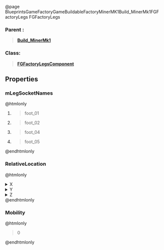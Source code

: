 @page BlueprintsGameFactoryGameBuildableFactoryMinerMK1Build_MinerMk1FGFactoryLegs FGFactoryLegs
### Parent :
<b><a href="_blueprints_game_factory_game_buildable_factory_miner_m_k1_build__miner_mk1.html"><blockquote>Build_MinerMk1</blockquote></a></b>
### Class:
<b><a href="_class_script_f_g_factory_legs_component.html"><blockquote>FGFactoryLegsComponent</blockquote></a></b>
## Properties
### mLegSocketNames
@htmlonly
<ol>
<li>
<blockquote>foot_01</blockquote>
</li>
<li>
<blockquote>foot_02</blockquote>
</li>
<li>
<blockquote>foot_04</blockquote>
</li>
<li>
<blockquote>foot_05</blockquote>
</li>
</ol>
@endhtmlonly

### RelativeLocation
@htmlonly
<details>
 <summary>X</summary>
<blockquote>0</blockquote>
</details>
<details>
 <summary>Y</summary>
<blockquote>0</blockquote>
</details>
<details>
 <summary>Z</summary>
<blockquote>-9.396392822265625</blockquote>
</details>
@endhtmlonly

### Mobility
@htmlonly
<blockquote>0</blockquote>
@endhtmlonly

